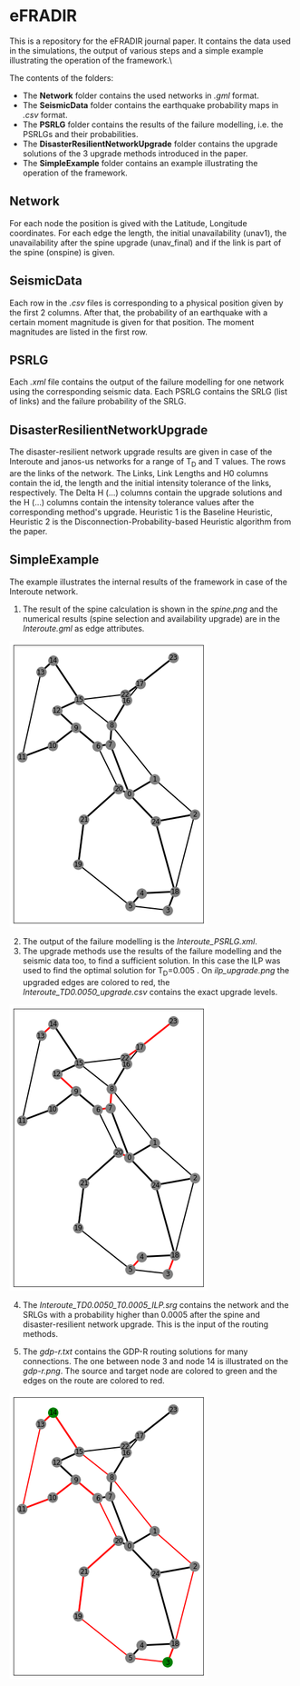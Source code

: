 # eFRADIR

This is a repository for the eFRADIR journal paper.
It contains the data used in the simulations, the output of various steps and a simple example illustrating the operation of the framework.\

The contents of the folders:
- The **Network** folder contains the used networks in *.gml* format.
- The **SeismicData** folder contains the earthquake probability maps in *.csv* format.
- The **PSRLG** folder contains the results of the failure modelling, i.e. the PSRLGs and their probabilities.
- The **DisasterResilientNetworkUpgrade** folder contains the upgrade solutions of the 3 upgrade methods introduced in the paper.
- The **SimpleExample** folder contains an example illustrating the operation of the framework.

## Network
For each node the position is gived with the Latitude, Longitude coordinates.
For each edge the length, the initial unavailability (unav1), the unavailability after the spine upgrade (unav_final) and if the link is part of the spine (onspine) is given.

## SeismicData
Each row in the *.csv* files is corresponding to a physical position given by the first 2 columns. After that, the probability of an earthquake with a certain moment magnitude is given for that position. The moment magnitudes are listed in the first row.

## PSRLG
Each *.xml* file contains the output of the failure modelling for one network using the corresponding seismic data. Each PSRLG contains the SRLG (list of links) and the failure probability of the SRLG.

## DisasterResilientNetworkUpgrade
The disaster-resilient network upgrade results are given in case of the Interoute and janos-us networks for a range of T<sub>D</sub> and T values. The rows are the links of the network. The Links, Link Lengths and H0 columns contain the id, the length and the initial intensity tolerance of the links, respectively. The Delta H (...) columns contain the upgrade solutions and the H (...) columns contain the intensity tolerance values after the corresponding method's upgrade. Heuristic 1 is the Baseline Heuristic, Heuristic 2 is the Disconnection-Probability-based Heuristic algorithm from the paper.

## SimpleExample
The example illustrates the internal results of the framework in case of the Interoute network.
1. The result of the spine calculation is shown in the *spine.png* and the numerical results (spine selection and availability upgrade) are in the *Interoute.gml* as edge attributes.

![The edges on the spine are represented as thick lines](SimpleExample/spine.png)

2. The output of the failure modelling is the *Interoute_PSRLG.xml*.
3. The upgrade methods use the results of the failure modelling and the seismic data too, to find a sufficient solution. In this case the ILP was used to find the optimal solution for T<sub>D</sub>=0.005 . On *ilp_upgrade.png* the upgraded edges are colored to red, the *Interoute_TD0.0050_upgrade.csv* contains the exact upgrade levels.

![The upgraded edges are colored to red](SimpleExample/ilp_upgrade.png)

4. The *Interoute_TD0.0050_T0.0005_ILP.srg* contains the network and the SRLGs with a probability higher than 0.0005 after the spine and disaster-resilient network upgrade. This is the input of the routing methods.

5. The *gdp-r.txt* contains the GDP-R routing solutions for many connections. The one between node 3 and node 14 is illustrated on the *gdp-r.png*. The source and target node are colored to green and the edges on the route are colored to red.

![The edges on the route are colored to red](SimpleExample/gdp-r.png)